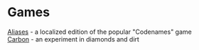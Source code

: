 # Games

[Aliases](https://tacooper.github.io/aliases) - a localized edition of the popular "Codenames" game
<br>
[Carbon](https://tacooper.github.io/carbon) - an experiment in diamonds and dirt
